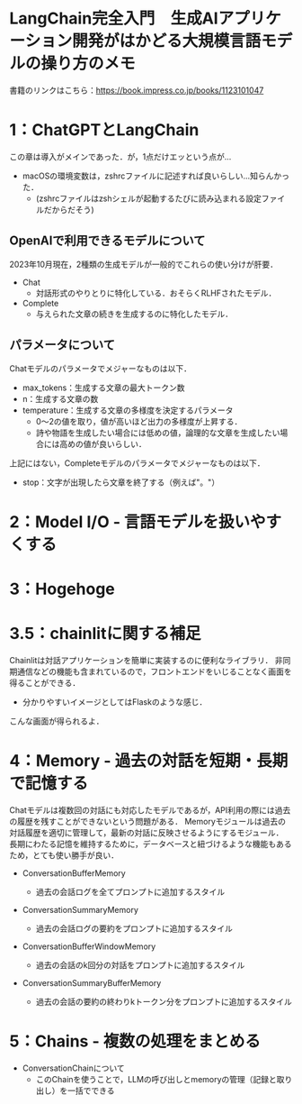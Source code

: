 # LangChain完全入門　生成AIアプリケーション開発がはかどる大規模言語モデルの操り方のメモ

書籍のリンクはこちら：https://book.impress.co.jp/books/1123101047


# 1：ChatGPTとLangChain
この章は導入がメインであった．が，1点だけエッという点が...

- macOSの環境変数は，zshrcファイルに記述すれば良いらしい...知らんかった．
    - (zshrcファイルはzshシェルが起動するたびに読み込まれる設定ファイルだからだそう)

## OpenAIで利用できるモデルについて
2023年10月現在，2種類の生成モデルが一般的でこれらの使い分けが肝要．
- Chat
    - 対話形式のやりとりに特化している．おそらくRLHFされたモデル．
- Complete
    - 与えられた文章の続きを生成するのに特化したモデル．

## パラメータについて
Chatモデルのパラメータでメジャーなものは以下．
- max_tokens：生成する文章の最大トークン数
- n：生成する文章の数
- temperature：生成する文章の多様度を決定するパラメータ
    - 0〜2の値を取り，値が高いほど出力の多様度が上昇する． 
    - 詩や物語を生成したい場合には低めの値，論理的な文章を生成したい場合には高めの値が良いらしい．

上記にはない，Completeモデルのパラメータでメジャーなものは以下．
- stop：文字が出現したら文章を終了する（例えば"。"）

# 2：Model I/O - 言語モデルを扱いやすくする

# 3：Hogehoge

# 3.5：chainlitに関する補足
Chainlitは対話アプリケーションを簡単に実装するのに便利なライブラリ．
非同期通信などの機能も含まれているので，フロントエンドをいじることなく画面を得ることができる．
- 分かりやすいイメージとしてはFlaskのような感じ．

こんな画面が得られるよ．

# 4：Memory - 過去の対話を短期・長期で記憶する
Chatモデルは複数回の対話にも対応したモデルであるが，API利用の際には過去の履歴を残すことができないという問題がある．
Memoryモジュールは過去の対話履歴を適切に管理して，最新の対話に反映させるようにするモジュール．
長期にわたる記憶を維持するために，データベースと紐づけるような機能もあるため，とても使い勝手が良い．

- ConversationBufferMemory
    - 過去の会話ログを全てプロンプトに追加するスタイル 

- ConversationSummaryMemory
    - 過去の会話ログの要約をプロンプトに追加するスタイル

- ConversationBufferWindowMemory
    - 過去の会話のk回分の対話をプロンプトに追加するスタイル

- ConversationSummaryBufferMemory
    - 過去の会話の要約の終わりkトークン分をプロンプトに追加するスタイル

# 5：Chains - 複数の処理をまとめる

- ConversationChainについて
    - このChainを使うことで，LLMの呼び出しとmemoryの管理（記録と取り出し）を一括でできる